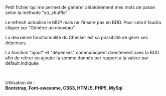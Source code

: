 <p>Petit fichier qui me permet de générer aléatoirement mes mots de passe selon la méthode "str_shuffle".</p>
<p>Le refresh actualise le MDP mais ne l'insère pas en BDD. Pour cela il faudra cliquer sur "Générer un nouveau"</p>
<p>La deuxième fonctionnalité du Checker est sa possiblité de gérer ses dépenses.</p>
<p>La fonction "ajout" et "dépenses" communiquent directement avec la BDD afin de retirer ou ajouter la somme donnée par rapport à la valeur par défault indiquée</p><br>

Utilisation de :<br>
<strong>Bootstrap, Font-awesome, CSS3, HTML5, PHP5, MySql</strong>
